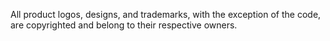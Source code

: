 All product logos, designs, and trademarks, with the exception of the code, are copyrighted and belong to their respective owners.